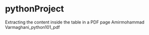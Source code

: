 # pythonProject
Extracting the content inside the table in a PDF page
Amirmohammad Varmaghani_python101_pdf
